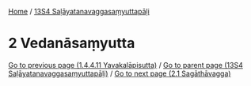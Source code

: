 
[Home](/) / [13S4 Saḷāyatanavaggasaṃyuttapāḷi](../13S4.md)

# 2 Vedanāsaṃyutta


[Go to previous page (1.4.4.11 Yavakalāpisutta)](1/1.4/1.4.4/1.4.4.11.md) / [Go to parent page (13S4 Saḷāyatanavaggasaṃyuttapāḷi)](0.md) / [Go to next page (2.1 Sagāthāvagga)](2/2.1.md)


